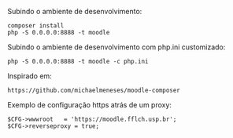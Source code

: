 Subindo o ambiente de desenvolvimento:
 
    composer install
    php -S 0.0.0.0:8888 -t moodle

Subindo o ambiente de desenvolvimento com php.ini customizado:

    php -S 0.0.0.0:8888 -t moodle -c php.ini

Inspirado em:

    https://github.com/michaelmeneses/moodle-composer

Exemplo de configuração https atrás de um proxy:

    $CFG->wwwroot   = 'https://moodle.fflch.usp.br';
    $CFG->reverseproxy = true;


